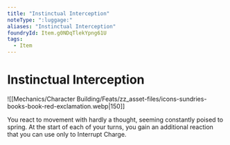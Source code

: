 ```yaml
---
title: "Instinctual Interception"
noteType: ":luggage:"
aliases: "Instinctual Interception"
foundryId: Item.g0NDqTlekYpng61U
tags:
  - Item
---
```


# Instinctual Interception
![[Mechanics/Character Building/Feats/zz_asset-files/icons-sundries-books-book-red-exclamation.webp|150]]

You react to movement with hardly a thought, seeming constantly poised to spring. At the start of each of your turns, you gain an additional reaction that you can use only to Interrupt Charge.
